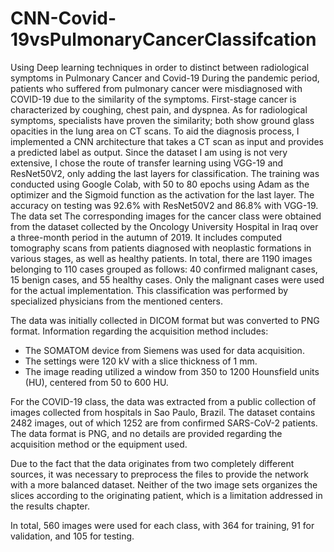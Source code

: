 # CNN-Covid-19vsPulmonaryCancerClassifcation
Using Deep learning techniques  in order to distinct between radiological symptoms in Pulmonary Cancer and Covid-19
During the pandemic period, patients who suffered from pulmonary cancer were misdiagnosed with COVID-19 due to the similarity of the symptoms. First-stage cancer is characterized by coughing, chest pain, and dyspnea. As for radiological symptoms, specialists have proven the similarity; both show ground glass opacities in the lung area on CT scans. To aid the diagnosis process, I implemented a CNN architecture that takes a CT scan as input and provides a predicted label as output. Since the dataset I am using is not very extensive, I chose the route of transfer learning using VGG-19 and ResNet50V2, only adding the last layers for classification. The training was conducted using Google Colab, with 50 to 80 epochs using Adam as the optimizer and the Sigmoid function as the activation for the last layer. The accuracy on testing was 92.6% with ResNet50V2 and 86.8% with VGG-19.
The data set 
The corresponding images for the cancer class were obtained from the dataset collected by the Oncology University Hospital in Iraq over a three-month period in the autumn of 2019. It includes computed tomography scans from patients diagnosed with neoplastic formations in various stages, as well as healthy patients. In total, there are 1190 images belonging to 110 cases grouped as follows: 40 confirmed malignant cases, 15 benign cases, and 55 healthy cases. Only the malignant cases were used for the actual implementation. This classification was performed by specialized physicians from the mentioned centers.

The data was initially collected in DICOM format but was converted to PNG format. Information regarding the acquisition method includes:

- The SOMATOM device from Siemens was used for data acquisition.
- The settings were 120 kV with a slice thickness of 1 mm.
- The image reading utilized a window from 350 to 1200 Hounsfield units (HU), centered from 50 to 600 HU.

For the COVID-19 class, the data was extracted from a public collection of images collected from hospitals in Sao Paulo, Brazil. The dataset contains 2482 images, out of which 1252 are from confirmed SARS-CoV-2 patients. The data format is PNG, and no details are provided regarding the acquisition method or the equipment used.

Due to the fact that the data originates from two completely different sources, it was necessary to preprocess the files to provide the network with a more balanced dataset. Neither of the two image sets organizes the slices according to the originating patient, which is a limitation addressed in the results chapter.

In total, 560 images were used for each class, with 364 for training, 91 for validation, and 105 for testing.
